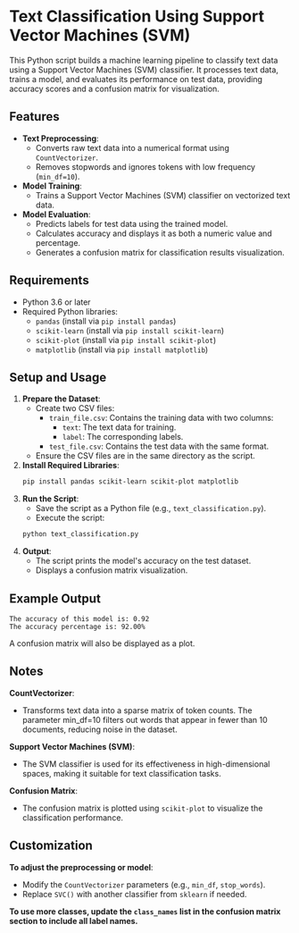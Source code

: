 # Text Classification Using Support Vector Machines (SVM)

This Python script builds a machine learning pipeline to classify text data using a Support Vector Machines (SVM) classifier. It processes text data, trains a model, and evaluates its performance on test data, providing accuracy scores and a confusion matrix for visualization.

## Features
- **Text Preprocessing**:
  - Converts raw text data into a numerical format using `CountVectorizer`.
  - Removes stopwords and ignores tokens with low frequency (`min_df=10`).
- **Model Training**:
  - Trains a Support Vector Machines (SVM) classifier on vectorized text data.
- **Model Evaluation**:
  - Predicts labels for test data using the trained model.
  - Calculates accuracy and displays it as both a numeric value and percentage.
  - Generates a confusion matrix for classification results visualization.

## Requirements
- Python 3.6 or later
- Required Python libraries:
  - `pandas` (install via `pip install pandas`)
  - `scikit-learn` (install via `pip install scikit-learn`)
  - `scikit-plot` (install via `pip install scikit-plot`)
  - `matplotlib` (install via `pip install matplotlib`)

## Setup and Usage
1. **Prepare the Dataset**:
   - Create two CSV files:
     - `train_file.csv`: Contains the training data with two columns:
       - `text`: The text data for training.
       - `label`: The corresponding labels.
     - `test_file.csv`: Contains the test data with the same format.
   - Ensure the CSV files are in the same directory as the script.
2. **Install Required Libraries**:
   ```bash
   pip install pandas scikit-learn scikit-plot matplotlib
3. **Run the Script**:
    - Save the script as a Python file (e.g., `text_classification.py`).
    - Execute the script:
    ```bash
    python text_classification.py

4. **Output**:
    - The script prints the model's accuracy on the test dataset.
    - Displays a confusion matrix visualization.

 ## Example Output
```text
The accuracy of this model is: 0.92
The accuracy percentage is: 92.00%
```
  A confusion matrix will also be displayed as a plot.
  
## Notes
**CountVectorizer**:
  - Transforms text data into a sparse matrix of token counts. The parameter min_df=10 filters out words that appear in fewer than 10 documents, reducing noise in the dataset.
    
**Support Vector Machines (SVM)**:
  - The SVM classifier is used for its effectiveness in high-dimensional spaces, making it suitable for text classification tasks.
    
**Confusion Matrix**:
  - The confusion matrix is plotted using `scikit-plot` to visualize the classification performance.

## Customization
**To adjust the preprocessing or model**:
  - Modify the `CountVectorizer` parameters (e.g., `min_df`, `stop_words`).
  - Replace `SVC()` with another classifier from `sklearn` if needed.
    
**To use more classes, update the `class_names` list in the confusion matrix section to include all label names.**
